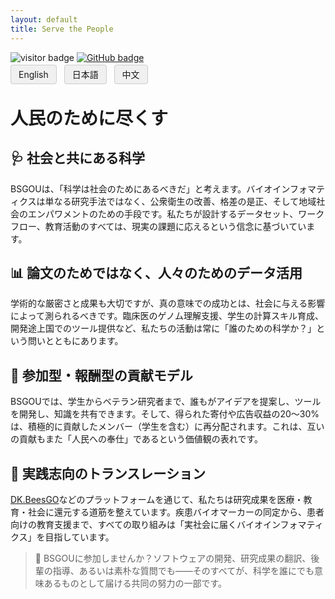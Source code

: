 ```yaml
---
layout: default
title: Serve the People
---
```


<!-- Info Row: Visitor count + GitHub profile -->
<div style="margin-top: 10px; margin-bottom: 8px;">
  <img src="https://visitor-badge.laobi.icu/badge?page_id=labonom.github.io/sources/Serve_the_People.html" alt="visitor badge"/>
  <a href="https://github.com/LabOnoM">
    <img src="https://img.shields.io/badge/GitHub-Profile-black?logo=github" alt="GitHub badge"/>
  </a>
</div>

<!-- Language Switch Row -->
<div>
  <a href="/sources/Serve_the_People.html" style="padding: 6px 12px; border: 1px solid #ccc; background-color: #f0f0f0; text-decoration: none; border-radius: 4px; margin-right: 8px;">English</a>
  <a href="/sources/Serve_the_People_JP.html" style="padding: 6px 12px; border: 1px solid #ccc; background-color: #f0f0f0; text-decoration: none; border-radius: 4px; margin-right: 8px;">日本語</a>
  <a href="/sources/Serve_the_People_CH.html" style="padding: 6px 12px; border: 1px solid #ccc; background-color: #f0f0f0; text-decoration: none; border-radius: 4px;">中文</a>
</div>

# 人民のために尽くす

## 🩺 社会と共にある科学

BSGOUは、「科学は社会のためにあるべきだ」と考えます。バイオインフォマティクスは単なる研究手法ではなく、公衆衛生の改善、格差の是正、そして地域社会のエンパワメントのための手段です。私たちが設計するデータセット、ワークフロー、教育活動のすべては、現実の課題に応えるという信念に基づいています。

## 📊 論文のためではなく、人々のためのデータ活用

学術的な厳密さと成果も大切ですが、真の意味での成功とは、社会に与える影響によって測られるべきです。臨床医のゲノム理解支援、学生の計算スキル育成、開発途上国でのツール提供など、私たちの活動は常に「誰のための科学か？」という問いとともにあります。

## 🤲 参加型・報酬型の貢献モデル

BSGOUでは、学生からベテラン研究者まで、誰もがアイデアを提案し、ツールを開発し、知識を共有できます。そして、得られた寄付や広告収益の20〜30%は、積極的に貢献したメンバー（学生を含む）に再分配されます。これは、互いの貢献もまた「人民への奉仕」であるという価値観の表れです。

## 🐝 実践志向のトランスレーション

[DK.BeesGO](https://www.bs-gou.com/DK.BeesGO/)などのプラットフォームを通じて、私たちは研究成果を医療・教育・社会に還元する道筋を整えています。疾患バイオマーカーの同定から、患者向けの教育支援まで、すべての取り組みは「実社会に届くバイオインフォマティクス」を目指しています。

> 🧭 BSGOUに参加しませんか？ソフトウェアの開発、研究成果の翻訳、後輩の指導、あるいは素朴な質問でも——そのすべてが、科学を誰にでも意味あるものとして届ける共同の努力の一部です。
